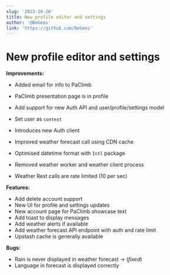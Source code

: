 ```yaml
---
slug: '2023-10-26'
title: New profile editor and settings
author: '@BeGeos'
link: 'https://github.com/BeGeos'
---
```


# New profile editor and settings

**Improvements:**

- Added email for info to PaClimb
- PaClimb presentation page is in profile
- Add support for new Auth API and user/profile/settings model
- Set user as `context`
- Introduces new Auth client
- Improved weather forecast call using CDN cache
- Optimised datetime format with `Intl` package
- Removed weather worker and weather client process

- Weather Rest calls are rate limited (10 per sec)

**Features:**

- Add delete account support
- New UI for profile and settings updates
- New account page for PaClimb showcase text
- Add toast to display messages
- Add weather alerts if available
- Add weather forecast API endpoint with auth and rate limit
- Upstash cache is generally available

**Bugs:**

- Rain is never displayed in weather forecast &rarr; (_fixed_)
- Language in forecast is displayed correctly
